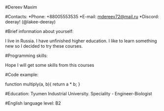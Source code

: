 #Dereev Maxim

#Contacts: *Phone: +88005553535 *E-mail: mdereev72@mail.ru *Discord: deeray! (@lakee-deeray)

#Brief information about yourself:

I live in Russia. I have unfinished higher education. I like to learn something new so I decided to try these courses.

#Programming skills:

Hope I will get some skills from this courses

#Code example:

function multiply(a, b){ return a * b; }

#Education: Tyumen Industrial University. Speciality - Engineer-Biologist

#English language level: B2

